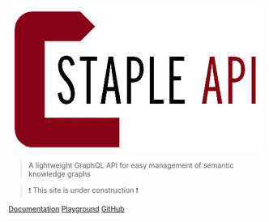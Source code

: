 <p align="center">
  <img src="favicon-transparent.png" style="max-width:100%">
</p>

> A lightweight GraphQL API for easy management of semantic knowledge graphs

> :heavy_exclamation_mark: This site is under construction 
:heavy_exclamation_mark:

[Documentation](/home/) 
[Playground](http://playground.staple-api.org)
[GitHub](https://github.com/epistemik-co/staple-api) 